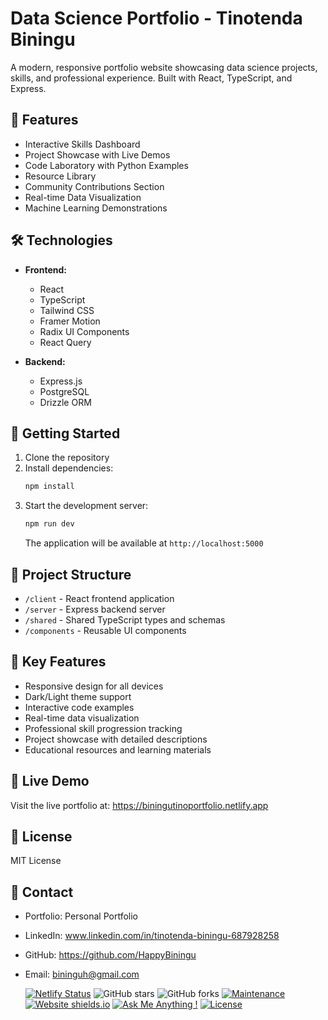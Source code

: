
# Data Science Portfolio - Tinotenda Biningu

A modern, responsive portfolio website showcasing data science projects, skills, and professional experience. Built with React, TypeScript, and Express.

## 🚀 Features

- Interactive Skills Dashboard
- Project Showcase with Live Demos
- Code Laboratory with Python Examples
- Resource Library
- Community Contributions Section
- Real-time Data Visualization
- Machine Learning Demonstrations

## 🛠️ Technologies

- **Frontend:**
  - React
  - TypeScript
  - Tailwind CSS
  - Framer Motion
  - Radix UI Components
  - React Query

- **Backend:**
  - Express.js
  - PostgreSQL
  - Drizzle ORM

## 🔧 Getting Started

1. Clone the repository
2. Install dependencies:
   ```bash
   npm install
   ```
3. Start the development server:
   ```bash
   npm run dev
   ```
   The application will be available at `http://localhost:5000`

## 📁 Project Structure

- `/client` - React frontend application
- `/server` - Express backend server
- `/shared` - Shared TypeScript types and schemas
- `/components` - Reusable UI components

## 🌟 Key Features

- Responsive design for all devices
- Dark/Light theme support
- Interactive code examples
- Real-time data visualization
- Professional skill progression tracking
- Project showcase with detailed descriptions
- Educational resources and learning materials

## 🔗 Live Demo

Visit the live portfolio at: https://biningutinoportfolio.netlify.app

## 📄 License

MIT License

## 👤 Contact

- Portfolio: Personal Portfolio
- LinkedIn: www.linkedin.com/in/tinotenda-biningu-687928258
- GitHub: https://github.com/HappyBiningu
- Email: bininguh@gmail.com

  [![Netlify Status](https://api.netlify.com/api/v1/badges/3f93a36d-111f-45ba-ab1a-485b4e5dceb6/deploy-status)](https://app.netlify.com/sites/biningutinoportfolio/deploys)
  ![GitHub stars](https://img.shields.io/github/stars/HappyBiningu/HappyBiningu.github.io) 
![GitHub forks](https://img.shields.io/github/forks/HappyBiningu/HappyBiningu.github.io)
[![Maintenance](https://img.shields.io/badge/maintained-yes-green.svg)](https://github.com/HappyBiningu/HappyBiningu.github.io/commits/main)
[![Website shields.io](https://img.shields.io/badge/website-up-yellow)](http://HappyBiningu.github.io/)
[![Ask Me Anything !](https://img.shields.io/badge/ask%20me-linkedin-1abc9c.svg)](http://linkedin.com/in/tinotenda-happy-biningu-687928258)
[![License](http://img.shields.io/:license-mit-blue.svg?style=flat-square)](http://badges.mit-license.org)
